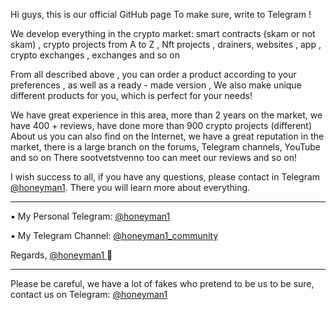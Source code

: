 Hi guys, this is our official GitHub page To make sure, write to Telegram !

We develop everything in the crypto market: smart contracts (skam or not skam) , crypto projects from A to Z , Nft projects , drainers, websites , app , crypto exchanges , exchanges and so on 

From all described above , you can order a product according to your preferences , as well as a ready - made version , We also make unique different products for you, which is perfect for your needs!

We have great experience in this area, more than 2 years on the market, we have 400 + reviews, have done more than 900 crypto projects (different) 
About us you can also find on the Internet, we have a great reputation in the market, there is a large branch on the forums, Telegram channels, YouTube and so on 
There sootvetstvenno too can meet our reviews and so on!

I wish success to all, if you have any questions, please contact in Telegram [@honeyman1](https://t.me/honeyman1).
There you will learn more about everything.

------------------------------------------------------------------------------------------

▪️ My Personal Telegram: [@honeyman1](https://t.me/honeyman1)

▪️ My Telegram Channel: [@honeyman1_community](https://t.me/honeyman1_community)

Regards, [@honeyman1 ](https://t.me/honeyman1)🖤

------------------------------------------------


Please be careful, we have a lot of fakes who pretend to be us to be sure, contact us on Telegram: [@honeyman1](https://t.me/honeyman1)
